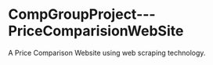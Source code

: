 # CompGroupProject---PriceComparisionWebSite
A Price Comparison Website using web scraping technology.
